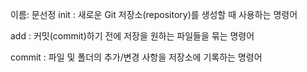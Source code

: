 이름: 문선정
init : 새로운 Git 저장소(repository)를 생성할 때 사용하는 명령어

add : 커밋(commit)하기 전에 저장을 원하는 파일들을 묶는 명령어

commit : 파일 및 폴더의 추가/변경 사항을 저장소에 기록하는 명령어
